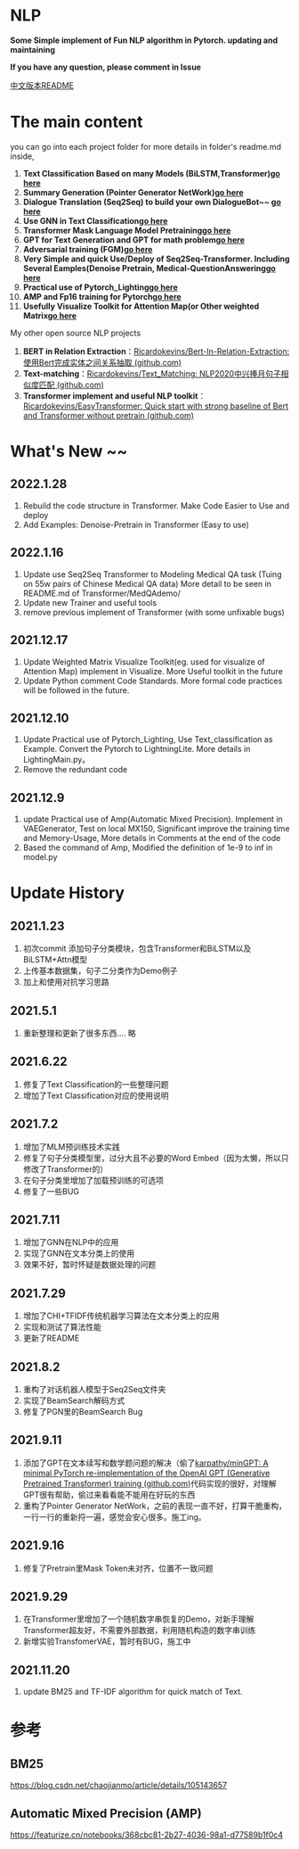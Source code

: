 # NLP

**Some Simple implement of Fun NLP algorithm in Pytorch. updating and maintaining**

**If you have any question, please comment in Issue**

[中文版本README](https://github.com/Ricardokevins/Kevinpro-NLP-demo/blob/main/Chinese.md)

# The main content

you can go into each project folder for more details in folder's readme.md inside,  

1. **Text Classification Based on many Models (BiLSTM,Transformer)[go here](https://github.com/Ricardokevins/Kevinpro-NLP-demo/tree/main/TextClassification)**
2. **Summary Generation (Pointer Generator NetWork)[go here](https://github.com/Ricardokevins/Kevinpro-NLP-demo/tree/main/PGNSum)**
3. **Dialogue Translation (Seq2Seq) to build your own DialogueBot~~  [go here](https://github.com/Ricardokevins/Kevinpro-NLP-demo/tree/main/ChatBotEnglish)**
4. **Use GNN in Text Classification[go here](https://github.com/Ricardokevins/Kevinpro-NLP-demo/tree/main/GNN)**
5. **Transformer Mask Language Model Pretraining[go here](https://github.com/Ricardokevins/Kevinpro-NLP-demo/tree/main/Pretrain)**
6. **GPT for Text Generation and GPT for math problem[go here](https://github.com/Ricardokevins/Kevinpro-NLP-demo/tree/main/GPT)**
7. **Adversarial training (FGM)[go here](https://github.com/Ricardokevins/Kevinpro-NLP-demo/blob/main/TextClassification/Attack.py)**
8. **Very Simple and quick Use/Deploy of Seq2Seq-Transformer. Including Several Eamples(Denoise Pretrain, Medical-QuestionAnswering[go here](https://github.com/Ricardokevins/Kevinpro-NLP-demo/tree/main/Transformer)**
9. **Practical use of Pytorch_Lighting[go here](https://github.com/Ricardokevins/Kevinpro-NLP-demo/blob/main/TextClassification/LightingMain.py)**
10. **AMP and Fp16 training for Pytorch[go here](https://github.com/Ricardokevins/Kevinpro-NLP-demo/blob/main/VAEGenerator/transformerBased.py)**
11. **Usefully Visualize Toolkit for Attention Map(or Other weighted Matrix[go here](https://github.com/Ricardokevins/Kevinpro-NLP-demo/tree/main/Visualize)**


My other open source NLP projects

1. **BERT in Relation Extraction**：[Ricardokevins/Bert-In-Relation-Extraction: 使用Bert完成实体之间关系抽取 (github.com)](https://github.com/Ricardokevins/Bert-In-Relation-Extraction)
2. **Text-matching**：[Ricardokevins/Text_Matching: NLP2020中兴捧月句子相似度匹配 (github.com)](https://github.com/Ricardokevins/Text_Matching)
3. **Transformer implement and useful NLP toolkit**：[Ricardokevins/EasyTransformer: Quick start with strong baseline of Bert and Transformer without pretrain (github.com)](https://github.com/Ricardokevins/EasyTransformer)

# What's New ~~

## 2022.1.28
1. Rebuild the code structure in Transformer. Make Code Easier to Use and deploy
2. Add Examples: Denoise-Pretrain in Transformer (Easy to use)
## 2022.1.16
1. Update use Seq2Seq Transformer to Modeling Medical QA task   (Tuing on 55w pairs of Chinese Medical QA data) More detail to be seen in README.md of Transformer/MedQAdemo/
2. Update new Trainer and useful tools
3. remove previous implement of Transformer (with some unfixable bugs)
## 2021.12.17

1. Update Weighted Matrix Visualize Toolkit(eg. used for visualize of Attention Map) implement in Visualize. More Useful toolkit in the future
2. Update Python comment Code Standards. More formal code practices will be followed in the future.

## 2021.12.10

1. Update Practical use of Pytorch_Lighting, Use Text_classification as Example. Convert the Pytorch to LightningLite. More details in LightingMain.py。
2. Remove the redundant code

## 2021.12.9

1. update Practical use of Amp(Automatic Mixed Precision). Implement in VAEGenerator, Test on local MX150, Significant improve the training time and  Memory-Usage, More details in Comments at the end of the code
2. Based the command of Amp, Modified the definition of 1e-9 to inf in model.py



# Update History

## 2021.1.23

 1. 初次commit 添加句子分类模块，包含Transformer和BiLSTM以及BiLSTM+Attn模型
 2. 上传基本数据集，句子二分类作为Demo例子
 3. 加上和使用对抗学习思路

## 2021.5.1

1. 重新整理和更新了很多东西.... 略

## 2021.6.22

1. 修复了Text Classification的一些整理问题
2. 增加了Text Classification对应的使用说明

## 2021.7.2

1. 增加了MLM预训练技术实践
2. 修复了句子分类模型里，过分大且不必要的Word Embed（因为太懒，所以只修改了Transformer的）
3. 在句子分类里增加了加载预训练的可选项
4. 修复了一些BUG

## 2021.7.11

1. 增加了GNN在NLP中的应用
2. 实现了GNN在文本分类上的使用
3. 效果不好，暂时怀疑是数据处理的问题

## 2021.7.29

1. 增加了CHI+TFIDF传统机器学习算法在文本分类上的应用
2. 实现和测试了算法性能
3. 更新了README

## 2021.8.2

1. 重构了对话机器人模型于Seq2Seq文件夹
2. 实现了BeamSearch解码方式
3. 修复了PGN里的BeamSearch Bug

## 2021.9.11

1. 添加了GPT在文本续写和数学题问题的解决（偷了[karpathy/minGPT: A minimal PyTorch re-implementation of the OpenAI GPT (Generative Pretrained Transformer) training (github.com)](https://github.com/karpathy/minGPT)代码实现的很好，对理解GPT很有帮助，偷过来看看能不能用在好玩的东西
2. 重构了Pointer Generator NetWork，之前的表现一直不好，打算干脆重构，一行一行的重新捋一遍，感觉会安心很多。施工ing。

## 2021.9.16

1. 修复了Pretrain里Mask Token未对齐，位置不一致问题

## 2021.9.29

1. 在Transformer里增加了一个随机数字串恢复的Demo，对新手理解Transformer超友好，不需要外部数据，利用随机构造的数字串训练
2. 新增实验TransfomerVAE，暂时有BUG，施工中

## 2021.11.20

1. update BM25 and TF-IDF algorithm for quick match of Text.
# 参考

## BM25

<https://blog.csdn.net/chaojianmo/article/details/105143657>

## Automatic Mixed Precision (AMP)

<https://featurize.cn/notebooks/368cbc81-2b27-4036-98a1-d77589b1f0c4>
